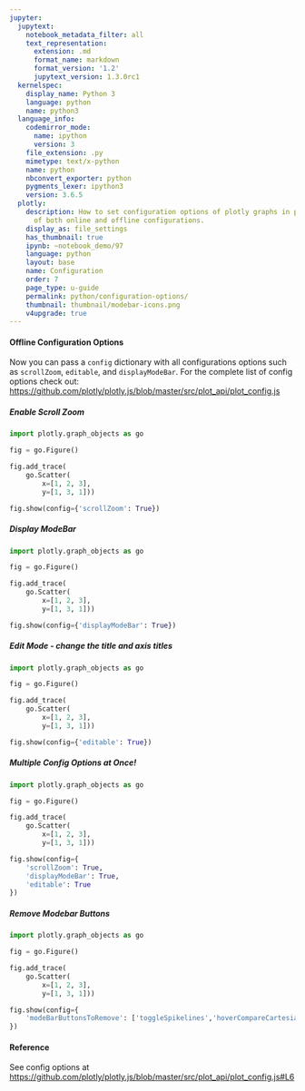 ```yaml
---
jupyter:
  jupytext:
    notebook_metadata_filter: all
    text_representation:
      extension: .md
      format_name: markdown
      format_version: '1.2'
      jupytext_version: 1.3.0rc1
  kernelspec:
    display_name: Python 3
    language: python
    name: python3
  language_info:
    codemirror_mode:
      name: ipython
      version: 3
    file_extension: .py
    mimetype: text/x-python
    name: python
    nbconvert_exporter: python
    pygments_lexer: ipython3
    version: 3.6.5
  plotly:
    description: How to set configuration options of plotly graphs in python. Examples
      of both online and offline configurations.
    display_as: file_settings
    has_thumbnail: true
    ipynb: ~notebook_demo/97
    language: python
    layout: base
    name: Configuration
    order: 7
    page_type: u-guide
    permalink: python/configuration-options/
    thumbnail: thumbnail/modebar-icons.png
    v4upgrade: true
---
```


#### Offline Configuration Options
Now you can pass a `config` dictionary with all configurations options such as `scrollZoom`, `editable`, and `displayModeBar`. For the complete list of config options check out: https://github.com/plotly/plotly.js/blob/master/src/plot_api/plot_config.js

##### Enable Scroll Zoom

```python
import plotly.graph_objects as go

fig = go.Figure()

fig.add_trace(
    go.Scatter(
        x=[1, 2, 3],
        y=[1, 3, 1]))

fig.show(config={'scrollZoom': True})
```

##### Display ModeBar

```python
import plotly.graph_objects as go

fig = go.Figure()

fig.add_trace(
    go.Scatter(
        x=[1, 2, 3],
        y=[1, 3, 1]))

fig.show(config={'displayModeBar': True})
```

##### Edit Mode - change the title and axis titles

```python
import plotly.graph_objects as go

fig = go.Figure()

fig.add_trace(
    go.Scatter(
        x=[1, 2, 3],
        y=[1, 3, 1]))

fig.show(config={'editable': True})
```

##### Multiple Config Options at Once!

```python
import plotly.graph_objects as go

fig = go.Figure()

fig.add_trace(
    go.Scatter(
        x=[1, 2, 3],
        y=[1, 3, 1]))

fig.show(config={
    'scrollZoom': True,
    'displayModeBar': True,
    'editable': True
})
```

##### Remove Modebar Buttons

```python
import plotly.graph_objects as go

fig = go.Figure()

fig.add_trace(
    go.Scatter(
        x=[1, 2, 3],
        y=[1, 3, 1]))

fig.show(config={
    'modeBarButtonsToRemove': ['toggleSpikelines','hoverCompareCartesian']
})
```

#### Reference


See config options at https://github.com/plotly/plotly.js/blob/master/src/plot_api/plot_config.js#L6
